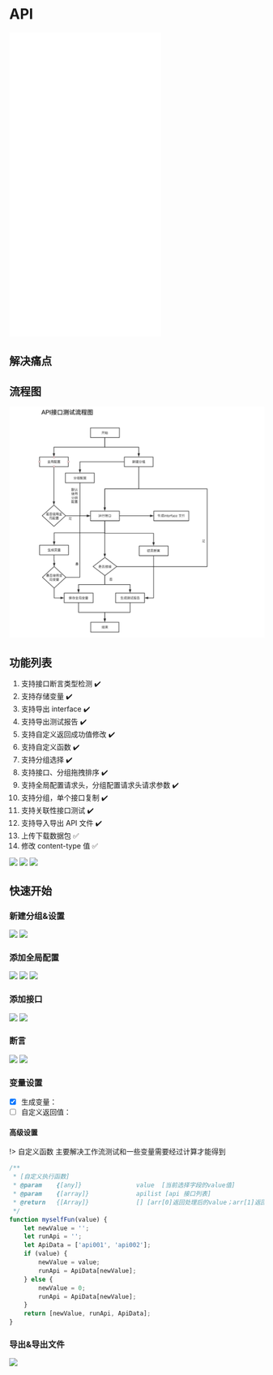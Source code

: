 # API

<iframe src="//player.bilibili.com/player.html?aid=249999447&bvid=BV16v411N7En&cid=392077714&page=1" scrolling="no" border="0" frameborder="no" framespacing="0" framespacing="0"  height="600"  style=”width: 100%;height: 500px; max-width: 100%;align:center;padding:20px 0;” > </iframe>

## 解决痛点

## 流程图

![logo](../img/apiliucheng.png)

## 功能列表

1.  支持接口断言类型检测 :heavy_check_mark:
1.  支持存储变量 :heavy_check_mark:
1.  支持导出 interface :heavy_check_mark:
1.  支持导出测试报告 :heavy_check_mark:
1.  支持自定义返回成功值修改 :heavy_check_mark:
1.  支持自定义函数 :heavy_check_mark:
1.  支持分组选择 :heavy_check_mark:
1.  支持接口、分组拖拽排序 :heavy_check_mark:
1.  支持全局配置请求头，分组配置请求头请求参数 :heavy_check_mark:
1.  支持分组，单个接口复制 :heavy_check_mark:
1.  支持关联性接口测试 :heavy_check_mark:
1.  支持导入导出 API 文件 :heavy_check_mark:
1.  上传下载数据包 :white_check_mark:
1.  修改 content-type 值 :white_check_mark:

<img src="../docs/img/api/api09.jpeg" class="etest-col-7" />
<img src="../docs/img/api/api12.jpeg" class="etest-col-7" />
<img src="../docs/img/api/api13.jpeg" class="etest-col-7" />

## 快速开始

### 新建分组&设置

<img src="../docs/img/api/api03.jpeg" class="etest-col-7" />
<img src="../docs/img/api/api04.jpeg" class="etest-col-7" />

### 添加全局配置

<img src="../docs/img/api/api01.jpeg" class="etest-col-7" />
<img src="../docs/img/api/api02.jpeg" class="etest-col-7" />
<img src="../docs/img/api/api10.jpeg" class="etest-col-7" />

### 添加接口

<img src="../docs/img/api/api07.jpeg" class="etest-col-7" />
<img src="../docs/img/api/api08.jpeg" class="etest-col-7" />

### 断言

<img src="../docs/img/api/api05.jpeg" class="etest-col-7" />
<img src="../docs/img/api/api06.jpeg" class="etest-col-7" />

<!-- ConfigAsert = [
{ title: '类型检测 number', id: 'number' },
{ title: '类型检测 string', id: 'string' },
{ title: '类型检测 boolean', id: 'boolean' },
{ title: '类型检测 undefined', id: 'undefined' },
{ title: '类型检测 null', id: 'null' },
{ title: '类型检测 array', id: 'array' },
{ title: '类型检测 object', id: 'object' },
];
ConfigType = [
{ title: '结果值大于', id: 'greater' },
{ title: '结果值等于', id: 'equal' },
{ title: '结果值小于', id: 'less' },
{ title: '结果值包含', id: 'include' },
{ title: '结果值不包含', id: 'exclude' },
{ title: '结果值的长度大于', id: 'greaterLength' },
{ title: '结果值的长度等于', id: 'equalLength' },
{ title: '结果值的长度小于', id: 'lessLength' },
]; -->

### 变量设置

-   [x] 生成变量：
-   [ ] 自定义返回值：

#### 高级设置

!> 自定义函数 主要解决工作流测试和一些变量需要经过计算才能得到

```javascript
/**
 * [自定义执行函数]
 * @param    {[any]}               value  [当前选择字段的value值]
 * @param    {[array]}             apilist [api 接口列表]
 * @return   {[Array]}             [] [arr[0]返回处理后的value；arr[1]返回下一个需要执行的Api；arr[2]数组返回一个需要判断执行的接口列表]
 */
function myselfFun(value) {
    let newValue = '';
    let runApi = '';
    let ApiData = ['api001', 'api002'];
    if (value) {
        newValue = value;
        runApi = ApiData[newValue];
    } else {
        newValue = 0;
        runApi = ApiData[newValue];
    }
    return [newValue, runApi, ApiData];
}
```

### 导出&导出文件

<img src="../docs/img/api/api14.jpeg" class="etest-col-7" />
